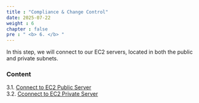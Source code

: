 ```yaml
---
title : "Compliance & Change Control"
date: 2025-07-22
weight : 6
chapter : false
pre : " <b> 6. </b> "
---
```


In this step, we will connect to our EC2 servers, located in both the public and private subnets.

### Content
3.1. [Connect to EC2 Public Server](3.1-public-instance/) \
3.2. [Cconnect to EC2 Private Server](3.2-private-instance/)